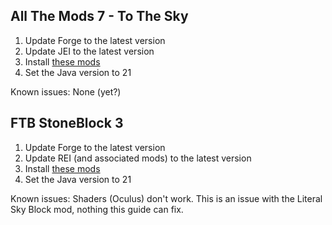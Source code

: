## All The Mods 7 - To The Sky

1. Update Forge to the latest version
2. Update JEI to the latest version
3. Install [these mods](https://github.com/Radk6/MC-Optimization-Guide/blob/main/mods-n-stuff/1.18.2.md#forge)
4. Set the Java version to 21

Known issues: None (yet?)

## FTB StoneBlock 3

1. Update Forge to the latest version
2. Update REI (and associated mods) to the latest version
3. Install [these mods](https://github.com/Radk6/MC-Optimization-Guide/blob/main/mods-n-stuff/1.18.2.md#forge)
4. Set the Java version to 21

Known issues: Shaders (Oculus) don't work. This is an issue with the Literal Sky Block mod, nothing this guide can fix.
